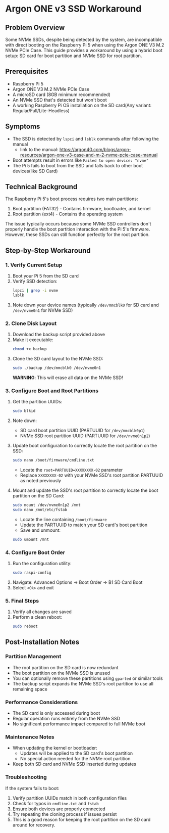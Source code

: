 # Argon ONE v3 SSD Workaround

## Problem Overview
Some NVMe SSDs, despite being detected by the system, are incompatible with direct booting on the Raspberry Pi 5 when using the Argon ONE V3 M.2 NVMe PCIe Case. This guide provides a workaround by using a hybrid boot setup: SD card for boot partition and NVMe SSD for root partition.

## Prerequisites
- Raspberry Pi 5
- Argon ONE V3 M.2 NVMe PCIe Case
- A microSD card (8GB minimum recommended)
- An NVMe SSD that's detected but won't boot
- A working Raspberry Pi OS installation on the SD card(Any variant: Regular/Full/Lite-Headless)

## Symptoms
- The SSD is detected by `lspci` and `lsblk` commands after following the manual
  - link to the manual: https://argon40.com/blogs/argon-resources/argon-one-v3-case-and-m-2-nvme-pcie-case-manual
- Boot attempts result in errors like `Failed to open device: "nvme"`
- The Pi 5 fails to boot from the SSD and falls back to other boot devices(like SD Card)

## Technical Background
The Raspberry Pi 5's boot process requires two main partitions:
1. Boot partition (FAT32) - Contains firmware, bootloader, and kernel
2. Root partition (ext4) - Contains the operating system

The issue typically occurs because some NVMe SSD controllers don't properly handle the boot partition interaction with the Pi 5's firmware. However, these SSDs can still function perfectly for the root partition.

## Step-by-Step Workaround

### 1. Verify Current Setup
1. Boot your Pi 5 from the SD card
2. Verify SSD detection:
   ```bash
   lspci | grep -i nvme
   lsblk
   ```
3. Note down your device names (typically `/dev/mmcblk0` for SD card and `/dev/nvme0n1` for NVMe SSD)

### 2. Clone Disk Layout
1. Download the backup script provided above
2. Make it executable:
   ```bash
   chmod +x backup
   ```
3. Clone the SD card layout to the NVMe SSD:
   ```bash
   sudo ./backup /dev/mmcblk0 /dev/nvme0n1
   ```
   **WARNING**: This will erase all data on the NVMe SSD!

### 3. Configure Boot and Root Partitions
1. Get the partition UUIDs:
   ```bash
   sudo blkid
   ```
2. Note down:
   - SD card boot partition UUID (PARTUUID for `/dev/mmcblk0p1`)
   - NVMe SSD root partition UUID (PARTUUID for `/dev/nvme0n1p2`)

3. Update boot configuration to correctly locate the root partition on the SSD:
   ```bash
   sudo nano /boot/firmware/cmdline.txt
   ```
   - Locate the `root=PARTUUID=XXXXXXXX-02` parameter
   - Replace `XXXXXXXX-02` with your NVMe SSD's root partition PARTUUID as noted previously

4. Mount and update the SSD's root partition to correctly locate the boot partition on the SD Card:
   ```bash
   sudo mount /dev/nvme0n1p2 /mnt
   sudo nano /mnt/etc/fstab
   ```
   - Locate the line containing `/boot/firmware`
   - Update the PARTUUID to match your SD card's boot partition
   - Save and unmount:
   ```bash
   sudo umount /mnt
   ```

### 4. Configure Boot Order
1. Run the configuration utility:
   ```bash
   sudo raspi-config
   ```
2. Navigate: Advanced Options → Boot Order → B1 SD Card Boot
3. Select `<Ok>` and exit

### 5. Final Steps
1. Verify all changes are saved
2. Perform a clean reboot:
   ```bash
   sudo reboot
   ```

## Post-Installation Notes

### Partition Management
- The root partition on the SD card is now redundant
- The boot partition on the NVMe SSD is unused
- You can optionally remove these partitions using `gparted` or similar tools
- The backup script expands the NVMe SSD's root partition to use all remaining space

### Performance Considerations
- The SD card is only accessed during boot
- Regular operation runs entirely from the NVMe SSD
- No significant performance impact compared to full NVMe boot

### Maintenance Notes
- When updating the kernel or bootloader:
  - Updates will be applied to the SD card's boot partition
  - No special action needed for the NVMe root partition
- Keep both SD card and NVMe SSD inserted during updates

### Troubleshooting
If the system fails to boot:
1. Verify partition UUIDs match in both configuration files
2. Check for typos in `cmdline.txt` and `fstab`
3. Ensure both devices are properly connected
4. Try repeating the cloning process if issues persist
5. This is a good reason for keeping the root partition on the SD card around for recovery.
